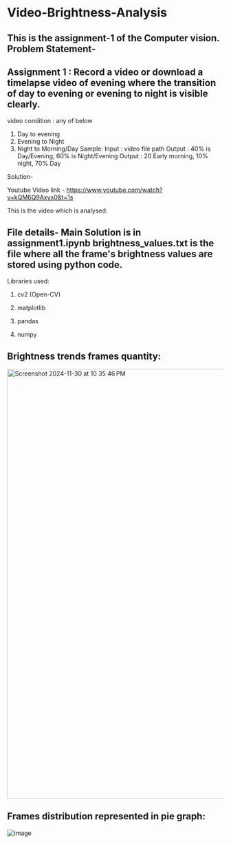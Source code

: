 # Video-Brightness-Analysis
This is the assignment-1 of the Computer vision.
Problem Statement-
---------------------------------

Assignment 1 :
Record a video or download a timelapse video of evening where the transition of day to evening or evening to night is visible clearly.
------------------------------------------------------------------------------------------------------------------------------------

video condition : any of below

1. Day to evening
2. Evening to Night
3. Night to Morning/Day Sample: Input : video file path Output : 40% is Day/Evening, 60% is Night/Evening Output : 20 Early morning, 10% night, 70% Day
   
Solution-

Youtube Video link - https://www.youtube.com/watch?v=kQM6Q9Axyx0&t=1s

This is the video which is analysed.

File details- Main Solution is in assignment1.ipynb
brightness_values.txt is the file where all the frame's brightness values are stored using python code.
---------------------------------------------------------------------------------------------------------

Libraries used:

1. cv2 (Open-CV)

2. matplotlib

3. pandas

4. numpy

Brightness trends frames quantity:
---------------------------------


<img width="999" alt="Screenshot 2024-11-30 at 10 35 46 PM" src="https://github.com/user-attachments/assets/8a3344dc-212f-4313-b36b-b975d3140e35">

Frames distribution represented in pie graph:
--------------------------------------------

![image](https://github.com/user-attachments/assets/694e912c-7d7e-4148-92b4-2ec2cf6331e5)


